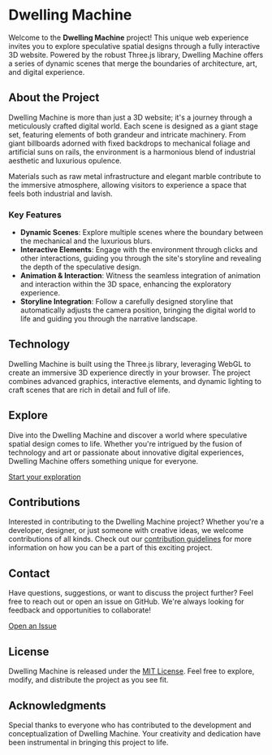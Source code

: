 # Dwelling Machine

Welcome to the **Dwelling Machine** project! This unique web experience invites you to explore speculative spatial designs through a fully interactive 3D website. Powered by the robust Three.js library, Dwelling Machine offers a series of dynamic scenes that merge the boundaries of architecture, art, and digital experience.

## About the Project

Dwelling Machine is more than just a 3D website; it's a journey through a meticulously crafted digital world. Each scene is designed as a giant stage set, featuring elements of both grandeur and intricate machinery. From giant billboards adorned with fixed backdrops to mechanical foliage and artificial suns on rails, the environment is a harmonious blend of industrial aesthetic and luxurious opulence.

Materials such as raw metal infrastructure and elegant marble contribute to the immersive atmosphere, allowing visitors to experience a space that feels both industrial and lavish.

### Key Features

- **Dynamic Scenes**: Explore multiple scenes where the boundary between the mechanical and the luxurious blurs.
- **Interactive Elements**: Engage with the environment through clicks and other interactions, guiding you through the site's storyline and revealing the depth of the speculative design.
- **Animation & Interaction**: Witness the seamless integration of animation and interaction within the 3D space, enhancing the exploratory experience.
- **Storyline Integration**: Follow a carefully designed storyline that automatically adjusts the camera position, bringing the digital world to life and guiding you through the narrative landscape.

## Technology

Dwelling Machine is built using the Three.js library, leveraging WebGL to create an immersive 3D experience directly in your browser. The project combines advanced graphics, interactive elements, and dynamic lighting to craft scenes that are rich in detail and full of life.

## Explore

Dive into the Dwelling Machine and discover a world where speculative spatial design comes to life. Whether you're intrigued by the fusion of technology and art or passionate about innovative digital experiences, Dwelling Machine offers something unique for everyone.

[Start your exploration](https://github.com/BakariSp/DDM2023)

## Contributions

Interested in contributing to the Dwelling Machine project? Whether you're a developer, designer, or just someone with creative ideas, we welcome contributions of all kinds. Check out our [contribution guidelines](CONTRIBUTING.md) for more information on how you can be a part of this exciting project.

## Contact

Have questions, suggestions, or want to discuss the project further? Feel free to reach out or open an issue on GitHub. We're always looking for feedback and opportunities to collaborate!

[Open an Issue](https://github.com/BakariSp/DDM2023/issues)

## License

Dwelling Machine is released under the [MIT License](LICENSE). Feel free to explore, modify, and distribute the project as you see fit.

## Acknowledgments

Special thanks to everyone who has contributed to the development and conceptualization of Dwelling Machine. Your creativity and dedication have been instrumental in bringing this project to life.
